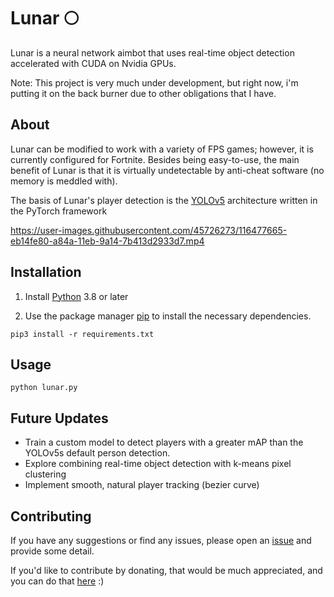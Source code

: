 # Lunar 🌕
Lunar is a neural network aimbot that uses real-time object detection accelerated with CUDA on Nvidia GPUs.

Note: This project is very much under development, but right now, i'm putting it on the back burner due to other obligations that I have.

## About

Lunar can be modified to work with a variety of FPS games; however, it is currently configured for Fortnite. Besides being easy-to-use, the main benefit of Lunar is that it is virtually undetectable by anti-cheat software (no memory is meddled with).

The basis of Lunar's player detection is the [YOLOv5](https://github.com/ultralytics/yolov5) architecture written in the PyTorch framework

https://user-images.githubusercontent.com/45726273/116477665-eb14fe80-a84a-11eb-9a14-7b413d2933d7.mp4

## Installation

1. Install [Python](https://www.python.org/downloads/) 3.8 or later


2. Use the package manager [pip](https://pip.pypa.io/en/stable/) to install the necessary dependencies.

```
pip3 install -r requirements.txt
```

## Usage

```
python lunar.py
```
## Future Updates
- Train a custom model to detect players with a greater mAP than the YOLOv5s default person detection.
- Explore combining real-time object detection with k-means pixel clustering
- Implement smooth, natural player tracking (bezier curve)


## Contributing
If you have any suggestions or find any issues, please open an [issue](https://github.com/zeyad-mansour/Lunar/issues) and provide some detail.

If you'd like to contribute by donating, that would be much appreciated, and you can do that [here](https://www.zeyadmansour.com/info.txt) :) 
